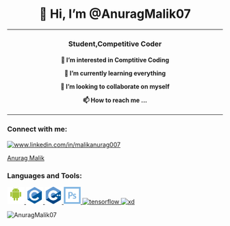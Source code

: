 
<h1 align="center">👋 Hi, I’m @AnuragMalik07</h1>
<hr>
<h3 align="center">Student,Competitive Coder</h3>

<h4 align="center">

 👀 I’m interested in Comptitive Coding

 🌱 I’m currently learning everything

 💞️ I’m looking to collaborate on myself

 📫 How to reach me ...
</h4>
<hr>
<h3 align="left">Connect with me:</h3>
<p align="left">
<a href="www.linkedin.com/in/malikanurag007" target="blank"><img align="center" src="https://raw.githubusercontent.com/rahuldkjain/github-profile-readme-generator/master/src/images/icons/Social/linked-in-alt.svg" alt="www.linkedin.com/in/malikanurag007" height="30" width="40" /></a>
 <div class="badge-base LI-profile-badge" data-locale="en_US" data-size="medium" data-theme="light" data-type="VERTICAL" data-vanity="malikanurag007" data-version="v1"><a class="badge-base__link LI-simple-link" href="https://in.linkedin.com/in/malikanurag007?trk=profile-badge">Anurag Malik</a></div>
</p>


              
<h3 align="left">Languages and Tools:</h3>
<p align="left"> <a href="https://developer.android.com" target="_blank" rel="noreferrer"> <img src="https://raw.githubusercontent.com/devicons/devicon/master/icons/android/android-original-wordmark.svg" alt="android" width="40" height="40"/> </a> <a href="https://www.cprogramming.com/" target="_blank" rel="noreferrer"> <img src="https://raw.githubusercontent.com/devicons/devicon/master/icons/c/c-original.svg" alt="c" width="40" height="40"/> </a> <a href="https://www.w3schools.com/cpp/" target="_blank" rel="noreferrer"> <img src="https://raw.githubusercontent.com/devicons/devicon/master/icons/cplusplus/cplusplus-original.svg" alt="cplusplus" width="40" height="40"/> </a> <a href="https://www.photoshop.com/en" target="_blank" rel="noreferrer"> <img src="https://raw.githubusercontent.com/devicons/devicon/master/icons/photoshop/photoshop-line.svg" alt="photoshop" width="40" height="40"/> </a> <a href="https://www.tensorflow.org" target="_blank" rel="noreferrer"> <img src="https://www.vectorlogo.zone/logos/tensorflow/tensorflow-icon.svg" alt="tensorflow" width="40" height="40"/> </a> <a href="https://www.adobe.com/products/xd.html" target="_blank" rel="noreferrer"> <img src="https://cdn.worldvectorlogo.com/logos/adobe-xd.svg" alt="xd" width="40" height="40"/> </a> </p>

<p align="left"> <img src="https://komarev.com/ghpvc/?username=blazingfire03&label=Profile%20views&color=0e75b6&style=flat" alt="AnuragMalik07" /> </p>
<!--<p><img align="center" src="https://github-readme-stats.vercel.app/api/top-langs?username=blazingfire03&show_icons=true&locale=en&layout=compact" alt="blazingfire03" /></p>

<!--<p align="left"> <img src="https://komarev.com/ghpvc/?username=blazingfire03&label=Profile%20views&color=0e75b6&style=flat" alt="AnuragMalik07" /> </p>
</h3>
<!---<p><img align="center" src="https://github-readme-streak-stats.herokuapp.com/?user=blazingfire03&" alt="blazingfire03" /></p>
<!---
AnuragMalik07/AnuragMalik07 is a ✨ special ✨ repository because its `README.md` (this file) appears on your GitHub profile.
You can click the Preview link to take a look at your changes.
--->
